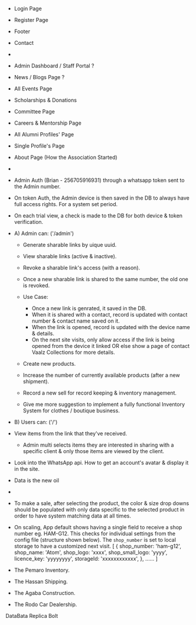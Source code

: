  - Login Page
 - Register Page
 - Footer
 - Contact
 - 


 - Admin Dashboard / Staff Portal ?
 - News / Blogs Page ?
 - All Events Page
 - Scholarships & Donations
 - Committee Page
 - Careers & Mentorship Page
 - All Alumni Profiles' Page
 - Single Profile's Page
 - About Page (How the Association Started)
 - 


 - Admin Auth (Brian - 256705916931) through a whatsapp token sent to the Admin number.
 - On token Auth, the Admin device is then saved in the DB to always have full access rights. For a system set period.
 - On each trial view, a check is made to the DB for both device & token verification.
 - A) Admin can: ('/admin')
    - Generate sharable links by uique uuid.
    - View sharable links (active & inactive).
    - Revoke a sharable link's access (with a reason).
    - Once a new sharable link is shared to the same number, the old one is revoked.
    - Use Case:
        - Once a new link is genrated, it saved in the DB.
        - When it is shared with a contact, record is updated with contact number & contact name saved on it.
        - When the link is opened, record is updated with the device name & details.
        - On the next site visits, only allow access if the link is being opened from the device it linked OR else show a page of contact Vaalz Collections for more details.

    - Create new products.
    - Increase the number of currently available products (after a new shipment).
    - Record a new sell for record keeping & inventory management.
    - Give me more suggestion to implement a fully functional Inventory System for clothes / boutique business.

 - B) Users can: ('/')
 - View items from the link that they've received.
    - Admin multi selects items they are interested in sharing with a specific client & only those items are viewed by the client.
 - Look into the WhatsApp api. How to get an account's avatar & display it in the site.
 - Data is the new oil
 - 


 - To make a sale, after selecting the product, the color & size drop downs should be populated with only data specific to the selected product in order to have system matching data at all times.
 - On scaling, App default shows having a single field to receive a shop number eg. HAM-G12. This checks for individual settings from the config file (structure shown below). The `shop_number` is set to local storage to have a customized next visit.
  [
   {
   shop_number: 'ham-g12',
   shop_name: 'Atom',
   shop_logo: 'xxxx',
   shop_small_logo: 'yyyy',
   licence_key: 'yyyyyyyy',
   storageId: 'xxxxxxxxxxxx',
  },
  ......
  ]

- The Pemaro Inventory.
- The Hassan Shipping.
- The Agaba Construction.
- The Rodo Car Dealership.

DataBata Replica Bolt
